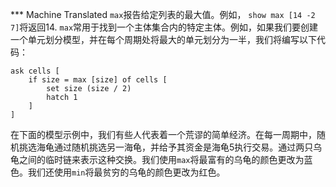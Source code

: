 ﻿*** Machine Translated
`max`报告给定列表的最大值。例如， `show max [14 -2 7]`将返回14. `max`常用于找到一个主体集合内的特定主体。例如，如果我们要创建一个单元划分模型，并在每个周期处将最大的单元划分为一半，我们将编写以下代码：



```
ask cells [
	if size = max [size] of cells [
		set size (size / 2)
		hatch 1
	]
]
```


在下面的模型示例中，我们有些人代表着一个荒谬的简单经济。在每一周期中，随机挑选海龟通过随机挑选另一海龟，并给予其资金是海龟5执行交易。通过两只乌龟之间的临时链来表示这种交换。我们使用`max`将最富有的乌龟的颜色更改为蓝色。我们还使用`min`将最贫穷的乌龟的颜色更改为红色。
